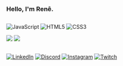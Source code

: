 <h3>Hello, I'm Renê.</h3>

##
![JavaScript](https://img.shields.io/badge/javascript-%23323330.svg?style=for-the-badge&logo=javascript&logoColor=%23F7DF1E) ![HTML5](https://img.shields.io/badge/html5-%23E34F26.svg?style=for-the-badge&logo=html5&logoColor=white) ![CSS3](https://img.shields.io/badge/css3-%231572B6.svg?style=for-the-badge&logo=css3&logoColor=white)

![](https://github-readme-stats.vercel.app/api?username=xmartinsbr&theme=dark&hide_border=true&include_all_commits=false&count_private=true) ![](https://github-readme-streak-stats.herokuapp.com/?user=xmartinsbr&theme=dark&hide_border=true)<br/>

## 
[![LinkedIn](https://img.shields.io/badge/LinkedIn-%230077B5.svg?logo=linkedin&logoColor=white)](https://linkedin.com/in/renê-martins-8b39159b)  [![Discord](https://img.shields.io/badge/Discord-%237289DA.svg?logo=discord&logoColor=white)](https://discord.gg/xmartinsbr#0263) [![Instagram](https://img.shields.io/badge/Instagram-%23E4405F.svg?logo=Instagram&logoColor=white)](https://instagram.com/xmartinsbr) [![Twitch](https://img.shields.io/badge/Twitch-%239146FF.svg?logo=Twitch&logoColor=white)](https://twitch.tv/xmartinsbr)


<!-- Proudly created with GPRM ( https://gprm.itsvg.in ) -->





